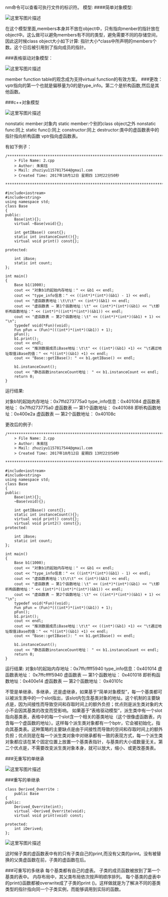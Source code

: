 
nm命令可以查看可执行文件的标识符。
模型:
####简单对象模型:

![这里写图片描述](http://img.blog.csdn.net/20171011215048621?watermark/2/text/aHR0cDovL2Jsb2cuY3Nkbi5uZXQvemh1eml5dTExNTc4MTc1NDQ=/font/5a6L5L2T/fontsize/400/fill/I0JBQkFCMA==/dissolve/70/gravity/SouthEast)

在这个模型里面,members本身并不放在object中，只有指向menber的指针放在object中。这么做可以避免members有不同的类型，避免需要不同的存储空间，因此这时候class object大小如下计算:
指针大小*class中所声明的members个数。这个日后被引用到了指向成员的指针。

###表格驱动对象模型：

![这里写图片描述](http://img.blog.csdn.net/20171011215803855?watermark/2/text/aHR0cDovL2Jsb2cuY3Nkbi5uZXQvemh1eml5dTExNTc4MTc1NDQ=/font/5a6L5L2T/fontsize/400/fill/I0JBQkFCMA==/dissolve/70/gravity/SouthEast)

member function table的观念成为支持virtual function的有效方案。
###更改：
vptr指向的第一个也就是偏移量为0的是type_info。第二个是析构函数,然后是其他函数。

###c++对象模型

![这里写图片描述](http://img.blog.csdn.net/20171012135916308?watermark/2/text/aHR0cDovL2Jsb2cuY3Nkbi5uZXQvemh1eml5dTExNTc4MTc1NDQ=/font/5a6L5L2T/fontsize/400/fill/I0JBQkFCMA==/dissolve/70/gravity/SouthEast)

nonstatic member:对象内
static member:个别的class object之外
nonstatic func:同上
static func():同上
constructor:同上
destructor:类中的虚函数表中的指针指向析构函数
vptr指向虚函数表。

有如下例子：

```
/*************************************************************************
	> File Name: 2.cpp
	> Author: 朱紫钰
	> Mail: zhuziyu1157817544@gmail.com
	> Created Time: 2017年10月12日 星期四 13时22分50秒
 ************************************************************************/

#include<iostream>
#include<string>
using namespace std;
class Base
{
public:
    Base(int){};
    virtual ~Base(void){};
 
    int getIBase() const{};
    static int instanceCount(){};
    virtual void print() const{};
 
protected:
 
    int iBase;
    static int count;
}; 

int main()
{
    Base b1(1000);
    cout << "对象b1的起始内存地址：" << &b1 << endl;
    cout << "type_info信息：" << ((int*)*(int*)(&b1) - 1) << endl;
    cout << "虚函数表地址：\t\t\t" << (int*)(&b1) << endl;
    cout << "虚函数表 — 第1个函数地址：\t" << (int*)*(int*)(&b1) << "\t即析构函数地址：" << (int*)*((int*)*(int*)(&b1)) << endl;
    cout << "虚函数表 — 第2个函数地址：\t" << ((int*)*(int*)(&b1) + 1) << "\n";
    typedef void(*Fun)(void);
    Fun pFun = (Fun)*(((int*)*(int*)(&b1)) + 1);
    pFun();
    b1.print();
    cout << endl;
    cout << "推测数据成员iBase地址：\t\t" << ((int*)(&b1) +1) << "\t通过地址取值iBase的值：" << *((int*)(&b1) +1) << endl;
    cout << "Base::getIBase(): " << b1.getIBase() << endl;

    b1.instanceCount();
    cout << "静态函数instanceCount地址： " << b1.instanceCount << endl;
    return 0;
}

```

运行结果:

对象b1的起始内存地址：0x7ffd273775a0
type_info信息：0x401084
虚函数表地址：			0x7ffd273775a0
虚函数表 — 第1个函数地址：	0x401088	即析构函数地址：0x400e2a
虚函数表 — 第2个函数地址：	0x40108c


更改后的例子:

```
/*************************************************************************
	> File Name: 2.cpp
	> Author: 朱紫钰
	> Mail: zhuziyu1157817544@gmail.com
	> Created Time: 2017年10月12日 星期四 13时22分50秒
 ************************************************************************/

#include<iostream>
#include<string>
using namespace std;
class Base
{
public:
    Base(int){};
    ~Base(void){};
 
    int getIBase() const{};
    static int instanceCount(){};
    virtual void print() const{};
    virtual void print2() const{};
protected:
 
    int iBase;
    static int count;
}; 

int main()
{
    Base b1(1000);
    cout << "对象b1的起始内存地址：" << &b1 << endl;
    cout << "type_info信息：" << ((int*)*(int*)(&b1) - 1) << endl;
    cout << "虚函数表地址：\t\t\t" << (int*)(&b1) << endl;
    cout << "虚函数表 — 第1个函数地址：\t" << (int*)*(int*)(&b1) << "\t即析构函数地址：" << (int*)*((int*)*(int*)(&b1)) << endl;
    cout << "虚函数表 — 第2个函数地址：\t" << ((int*)*(int*)(&b1) + 1) << "\n";
    typedef void(*Fun)(void);
    Fun pFun = (Fun)*(((int*)*(int*)(&b1)) + 1);
    pFun();
    b1.print();
    cout << endl;
    cout << "推测数据成员iBase地址：\t\t" << ((int*)(&b1) +1) << "\t通过地址取值iBase的值：" << *((int*)(&b1) +1) << endl;
    cout << "Base::getIBase(): " << b1.getIBase() << endl;

    b1.instanceCount();
    cout << "静态函数instanceCount地址： " << b1.instanceCount << endl;
    return 0;
}

```
运行结果:
对象b1的起始内存地址：0x7ffcffff5940
type_info信息：0x401014
虚函数表地址：			0x7ffcffff5940
虚函数表 — 第1个函数地址：	0x401018	即析构函数地址：0x400e14
虚函数表 — 第2个函数地址：	0x40101c



不管是单继承、多继承，还是虚继承，如果基于“简单对象模型”，每一个基类都可以被派生类中的一个slot指出，该slot内包含基类对象的地址。这个机制的主要缺点是，因为间接性而导致空间和存取时间上的额外负担；优点则是派生类对象的大小不会因其基类的改变而受影响。
如果基于“表格驱动模型”，派生类中有一个slot指向基类表，表格中的每一个slot含一个相关的基类地址（这个很像虚函数表，内含每一个虚函数的地址）。这样每个派生类对象都有一个bptr，它会被初始化，指向其基类表。这种策略的主要缺点是由于间接性而导致的空间和存取时间上的额外负担；优点则是在每一个派生类对象中对继承都有一致的表现方式，每一个派生类对象都应该在某个固定位置上放置一个基类表指针，与基类的大小或数量无关。第二个优点是，不需要改变派生类对象本身，就可以放大，缩小、或更改基类表。

###无重写的单继承

![这里写图片描述](http://img.blog.csdn.net/20171012145100635?watermark/2/text/aHR0cDovL2Jsb2cuY3Nkbi5uZXQvemh1eml5dTExNTc4MTc1NDQ=/font/5a6L5L2T/fontsize/400/fill/I0JBQkFCMA==/dissolve/70/gravity/SouthEast)


###重写的单继承

```
class Derived_Overrite :
    public Base
{
public:
    Derived_Overrite(int);
    virtual ~Derived_Overrite(void);
    virtual void print(void) const;
 
protected:
    int iDerived;
};
```

![这里写图片描述](http://img.blog.csdn.net/20171012145653092?watermark/2/text/aHR0cDovL2Jsb2cuY3Nkbi5uZXQvemh1eml5dTExNTc4MTc1NDQ=/font/5a6L5L2T/fontsize/400/fill/I0JBQkFCMA==/dissolve/70/gravity/SouthEast)

这时候子类的虚函数表中有的只有子类自己的print,而没有父类的print。没有被替换的父类虚函数在前，子类的虚函数在后。



###可重写的多继承
每个基类都有自己的虚表。
子类的成员函数被放到了第一个基类的表中。
内存布局中，其父类布局依次按声明顺序排列。
每个基类的虚表中的print()函数都被overwrite成了子类的print ()。这样做就是为了解决不同的基类类型的指针指向同一个子类实例，而能够调用到实际的函数。

###
